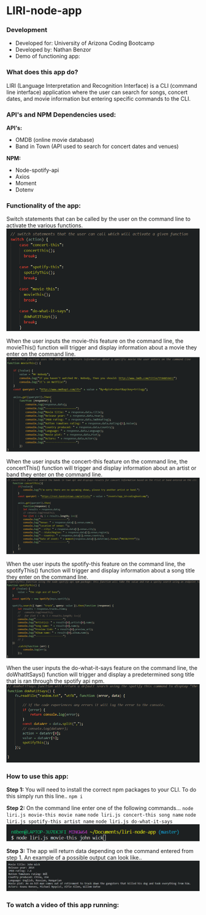 # LIRI-node-app

### Development
 - Developed for: University of Arizona Coding Bootcamp
 - Developed by: Nathan Benzor
 - Demo of functioning app:

  

### What does this app do?

LIRI (Language Interpretation and Recognition Interface) is a CLI (command line interface) application where the user can search for songs, concert dates, and movie information but entering specific commands to the CLI.

### API's and NPM Dependencies used:

**API's:** 

 - OMDB (online movie database)
 - Band in Town (API used to search for concert dates and venues)

  
  **NPM:**

 - Node-spotify-api
 - Axios
 - Moment
 - Dotenv

 
### Functionality of the app:
  Switch statements  that can be called by the user on the command line to activate the various functions.![switch statements](https://github.com/n8benzor/liri-node-app/blob/master/images/switch-code.png?raw=true)

When the user inputs the movie-this feature on the command line, the movieThis() function will trigger and display information about a movie they enter on the command line.
![movieThis function](https://github.com/n8benzor/liri-node-app/blob/master/images/movie-function-code.png?raw=true)

When the user inputs the concert-this feature on the command line, the concertThis() function will trigger and display information about an artist or band they enter on the command line.
![concertThis function](https://github.com/n8benzor/liri-node-app/blob/master/images/concert-function-code.png?raw=true)

When the user inputs the spotify-this feature on the command line, the spotifyThis() function will trigger and display information about a song title they enter on the command line.
![spotifyThis](https://github.com/n8benzor/liri-node-app/blob/master/images/spotify-function-code.png?raw=true)

When the user inputs the do-what-it-says feature on the command line, the doWhatItSays() function will trigger and display a predetermined song title that is ran through the spotify api npm.
![doWhatItSays function](https://github.com/n8benzor/liri-node-app/blob/master/images/do-what-function-code.png?raw=true)

### How to use this app:
**Step 1:**
You will need to install the correct npm packages to your CLI. To do this simply run this line..
`npm i`

**Step 2:**
On the command line enter one of the following commands...
`node liri.js movie-this movie name`
`node liri.js concert-this song name`
`node liri.js spotify-this artist name`
`node liri.js do-what-it-says`
![cli example](https://raw.githubusercontent.com/n8benzor/liri-node-app/master/images/cli-exmple.png)


**Step 3:**
The app will return data depending on the command entered from step 1.  An example of a possible output can look like..
![Liri node app movie-this example](https://raw.githubusercontent.com/n8benzor/liri-node-app/master/images/movie-example.png)

### To watch a video of this app running:
